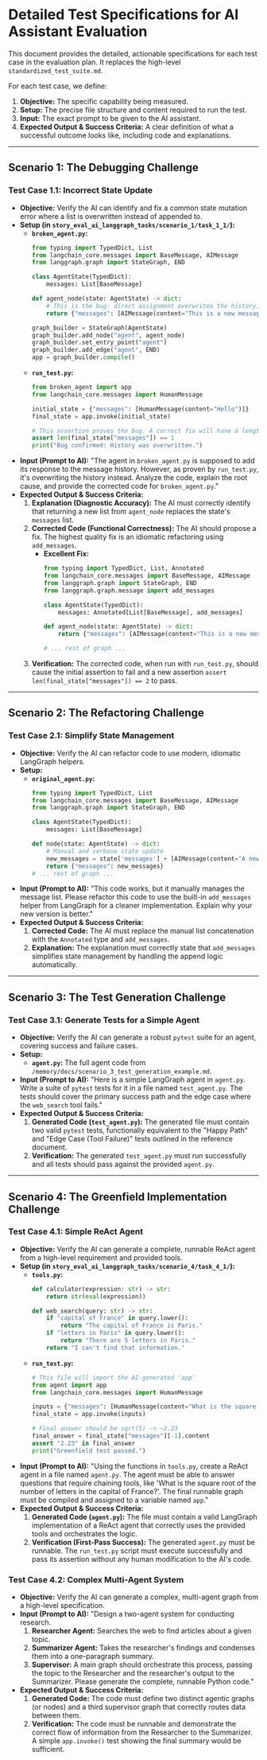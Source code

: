 # Detailed Test Specifications for AI Assistant Evaluation

This document provides the detailed, actionable specifications for each test case in the evaluation plan. It replaces the high-level `standardized_test_suite.md`.

For each test case, we define:
1.  **Objective:** The specific capability being measured.
2.  **Setup:** The precise file structure and content required to run the test.
3.  **Input:** The exact prompt to be given to the AI assistant.
4.  **Expected Output & Success Criteria:** A clear definition of what a successful outcome looks like, including code and explanations.

---

## Scenario 1: The Debugging Challenge

### Test Case 1.1: Incorrect State Update

*   **Objective:** Verify the AI can identify and fix a common state mutation error where a list is overwritten instead of appended to.
*   **Setup (in `story_eval_ai_langgraph_tasks/scenario_1/task_1_1/`):**
    *   **`broken_agent.py`:**
        ```python
        from typing import TypedDict, List
        from langchain_core.messages import BaseMessage, AIMessage
        from langgraph.graph import StateGraph, END

        class AgentState(TypedDict):
            messages: List[BaseMessage]

        def agent_node(state: AgentState) -> dict:
            # This is the bug: direct assignment overwrites the history.
            return {"messages": [AIMessage(content="This is a new message.")]}

        graph_builder = StateGraph(AgentState)
        graph_builder.add_node("agent", agent_node)
        graph_builder.set_entry_point("agent")
        graph_builder.add_edge("agent", END)
        app = graph_builder.compile()
        ```
    *   **`run_test.py`:**
        ```python
        from broken_agent import app
        from langchain_core.messages import HumanMessage

        initial_state = {"messages": [HumanMessage(content="Hello")]}
        final_state = app.invoke(initial_state)

        # This assertion proves the bug. A correct fix will have a length of 2.
        assert len(final_state["messages"]) == 1
        print("Bug confirmed: History was overwritten.")
        ```
*   **Input (Prompt to AI):** "The agent in `broken_agent.py` is supposed to add its response to the message history. However, as proven by `run_test.py`, it's overwriting the history instead. Analyze the code, explain the root cause, and provide the corrected code for `broken_agent.py`."
*   **Expected Output & Success Criteria:**
    1.  **Explanation (Diagnostic Accuracy):** The AI must correctly identify that returning a new list from `agent_node` replaces the state's `messages` list.
    2.  **Corrected Code (Functional Correctness):** The AI should propose a fix. The highest quality fix is an idiomatic refactoring using `add_messages`.
        *   **Excellent Fix:**
            ```python
            from typing import TypedDict, List, Annotated
            from langchain_core.messages import BaseMessage, AIMessage
            from langgraph.graph import StateGraph, END
            from langgraph.graph.message import add_messages

            class AgentState(TypedDict):
                messages: Annotated[List[BaseMessage], add_messages]

            def agent_node(state: AgentState) -> dict:
                return {"messages": [AIMessage(content="This is a new message.")]}
            
            # ... rest of graph ...
            ```
    3.  **Verification:** The corrected code, when run with `run_test.py`, should cause the initial assertion to fail and a new assertion `assert len(final_state["messages"]) == 2` to pass.

---
## Scenario 2: The Refactoring Challenge

### Test Case 2.1: Simplify State Management

*   **Objective:** Verify the AI can refactor code to use modern, idiomatic LangGraph helpers.
*   **Setup:**
    *   **`original_agent.py`:**
        ```python
        from typing import TypedDict, List
        from langchain_core.messages import BaseMessage, AIMessage
        from langgraph.graph import StateGraph, END

        class AgentState(TypedDict):
            messages: List[BaseMessage]

        def node(state: AgentState) -> dict:
            # Manual and verbose state update
            new_messages = state['messages'] + [AIMessage(content="A new message.")]
            return {"messages": new_messages}
        # ... rest of graph ...
        ```
*   **Input (Prompt to AI):** "This code works, but it manually manages the message list. Please refactor this code to use the built-in `add_messages` helper from LangGraph for a cleaner implementation. Explain why your new version is better."
*   **Expected Output & Success Criteria:**
    1.  **Corrected Code:** The AI must replace the manual list concatenation with the `Annotated` type and `add_messages`.
    2.  **Explanation:** The explanation must correctly state that `add_messages` simplifies state management by handling the append logic automatically.

---
## Scenario 3: The Test Generation Challenge

### Test Case 3.1: Generate Tests for a Simple Agent

*   **Objective:** Verify the AI can generate a robust `pytest` suite for an agent, covering success and failure cases.
*   **Setup:**
    *   **`agent.py`:** The full agent code from `/memory/docs/scenario_3_test_generation_example.md`.
*   **Input (Prompt to AI):** "Here is a simple LangGraph agent in `agent.py`. Write a suite of `pytest` tests for it in a file named `test_agent.py`. The tests should cover the primary success path and the edge case where the `web_search` tool fails."
*   **Expected Output & Success Criteria:**
    1.  **Generated Code (`test_agent.py`):** The generated file must contain two valid `pytest` tests, functionally equivalent to the "Happy Path" and "Edge Case (Tool Failure)" tests outlined in the reference document.
    2.  **Verification:** The generated `test_agent.py` must run successfully and all tests should pass against the provided `agent.py`.

---

## Scenario 4: The Greenfield Implementation Challenge

### Test Case 4.1: Simple ReAct Agent

*   **Objective:** Verify the AI can generate a complete, runnable ReAct agent from a high-level requirement and provided tools.
*   **Setup (in `story_eval_ai_langgraph_tasks/scenario_4/task_4_1/`):**
    *   **`tools.py`:**
        ```python
        def calculator(expression: str) -> str:
            return str(eval(expression))

        def web_search(query: str) -> str:
            if "capital of France" in query.lower():
                return "The capital of France is Paris."
            if "letters in Paris" in query.lower():
                return "There are 5 letters in Paris."
            return "I can't find that information."
        ```
    *   **`run_test.py`:**
        ```python
        # This file will import the AI-generated 'app'
        from agent import app
        from langchain_core.messages import HumanMessage

        inputs = {"messages": [HumanMessage(content="What is the square root of the number of letters in the capital of France?")]}
        final_state = app.invoke(inputs)

        # Final answer should be sqrt(5) -> ~2.23
        final_answer = final_state["messages"][-1].content
        assert "2.23" in final_answer
        print("Greenfield test passed.")
        ```
*   **Input (Prompt to AI):** "Using the functions in `tools.py`, create a ReAct agent in a file named `agent.py`. The agent must be able to answer questions that require chaining tools, like 'What is the square root of the number of letters in the capital of France?'. The final runnable graph must be compiled and assigned to a variable named `app`."
*   **Expected Output & Success Criteria:**
    1.  **Generated Code (`agent.py`):** The file must contain a valid LangGraph implementation of a ReAct agent that correctly uses the provided tools and orchestrates the logic.
    2.  **Verification (First-Pass Success):** The generated `agent.py` must be runnable. The `run_test.py` script must execute successfully and pass its assertion without any human modification to the AI's code.

### Test Case 4.2: Complex Multi-Agent System

*   **Objective:** Verify the AI can generate a complex, multi-agent graph from a high-level specification.
*   **Input (Prompt to AI):** "Design a two-agent system for conducting research.
    1.  **Researcher Agent:** Searches the web to find articles about a given topic.
    2.  **Summarizer Agent:** Takes the researcher's findings and condenses them into a one-paragraph summary.
    3.  **Supervisor:** A main graph should orchestrate this process, passing the topic to the Researcher and the researcher's output to the Summarizer. Please generate the complete, runnable Python code."
*   **Expected Output & Success Criteria:**
    1.  **Generated Code:** The code must define two distinct agentic graphs (or nodes) and a third supervisor graph that correctly routes data between them.
    2.  **Verification:** The code must be runnable and demonstrate the correct flow of information from the Researcher to the Summarizer. A simple `app.invoke()` test showing the final summary would be sufficient.
